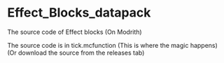 # Effect_Blocks_datapack
The source code of Effect blocks (On Modrith)

The source code is in tick.mcfunction (This is where the magic happens) (Or download the source from the releases tab)
